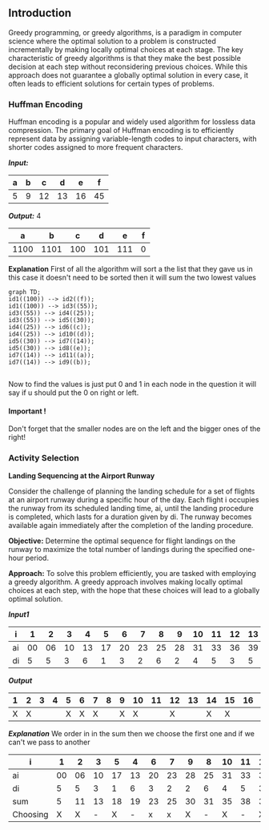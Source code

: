 ## Introduction
Greedy programming, or greedy algorithms, is a paradigm in computer science where the optimal solution to a problem is constructed incrementally by making locally optimal choices at each stage. The key characteristic of greedy algorithms is that they make the best possible decision at each step without reconsidering previous choices. While this approach does not guarantee a globally optimal solution in every case, it often leads to efficient solutions for certain types of problems.

### Huffman Encoding
  
Huffman encoding is a popular and widely used algorithm for lossless data compression. The primary goal of Huffman encoding is to efficiently represent data by assigning variable-length codes to input characters, with shorter codes assigned to more frequent characters.

***Input:*** 

| a | b | c | d | e | f |
| ---- | ---- | ---- | ---- | ---- | ---- |
| 5 | 9 | 12 | 13 | 16 | 45 |

***Output:*** 4  

| a | b | c | d | e | f |
| ---- | ---- | ---- | ---- | ---- | ---- |
| 1100 | 1101 | 100 | 101 | 111 | 0 |

**Explanation**
First of all the algorithm will sort a the list that they gave us in this case it doesn't need to be sorted then it will sum the two lowest values

```mermaid
graph TD; 
id1((100)) --> id2((f)); 
id1((100)) --> id3((55));
id3((55)) --> id4((25));
id3((55)) --> id5((30));
id4((25)) --> id6((c));
id4((25)) --> id10((d));
id5((30)) --> id7((14));
id5((30)) --> id8((e));
id7((14)) --> id11((a));
id7((14)) --> id9((b));
 
```


Now to find the values is just put 0 and 1 in each node in the question it will say if u should put the 0 on right or left.
#### Important !
Don't forget that the smaller nodes are on the left and the bigger ones of the right!

### Activity Selection
  
**Landing Sequencing at the Airport Runway**

Consider the challenge of planning the landing schedule for a set of flights at an airport runway during a specific hour of the day. Each flight i occupies the runway from its scheduled landing time, ai, until the landing procedure is completed, which lasts for a duration given by di. The runway becomes available again immediately after the completion of the landing procedure.

**Objective:** Determine the optimal sequence for flight landings on the runway to maximize the total number of landings during the specified one-hour period.

**Approach:** To solve this problem efficiently, you are tasked with employing a greedy algorithm. A greedy approach involves making locally optimal choices at each step, with the hope that these choices will lead to a globally optimal solution.

***Input1***

| i | 1 | 2 | 3 | 4 | 5 | 6 | 7 | 8 | 9 | 10 | 11 | 12 | 13 | 14 | 15 | 16 | 17 |
| ---- | ---- | ---- | ---- | ---- | ---- | ---- | ---- | ---- | ---- | ---- | ---- | ---- | ---- | ---- | ---- | ---- | ---- |
| ai | 00 | 06 | 10 | 13 | 17 | 20 | 23 | 25 | 28 | 31 | 33 | 36 | 39 | 40 | 43 | 50 | 53 |
| di | 5 | 5 | 3 | 6 | 1 | 3 | 2 | 6 | 2 | 4 | 5 | 3 | 5 | 2 | 4 | 6 | 2 |

***Output***

| 1 | 2 | 3 | 4 | 5 | 6 | 7 | 8 | 9 | 10 | 11 | 12 | 13 | 14 | 15 | 16 | 17 |
| ---- | ---- | ---- | ---- | ---- | ---- | ---- | ---- | ---- | ---- | ---- | ---- | ---- | ---- | ---- | ---- | ---- |
| X | X |  |  | X | X | X |  | X | X |  | X |  | X | X |  | X |

***Explanation***
We order in in the sum then we choose the first one and if we can't we pass to another

| i | 1 | 2 | 3 | 5 | 4 | 6 | 7 | 9 | 8 | 10 | 11 | 12 | 14 | 13 | 15 | 17 | 16 |
| ---- | ---- | ---- | ---- | ---- | ---- | ---- | ---- | ---- | ---- | ---- | ---- | ---- | ---- | ---- | ---- | ---- | ---- |
| ai | 00 | 06 | 10 | 17 | 13 | 20 | 23 | 28 | 25 | 31 | 33 | 36 | 40 | 39 | 43 | 53 | 50 |
| di | 5 | 5 | 3 | 1 | 6 | 3 | 2 | 2 | 6 | 4 | 5 | 3 | 2 | 5 | 4 | 2 | 6 |
| sum | 5 | 11 | 13 | 18 | 19 | 23 | 25 | 30 | 31 | 35 | 38 | 39 | 42 | 44 | 47 | 55 | 56 |
| Choosing | X | X | - | X | - | x | x | X | - | X | - | X | X | - | X | X | - |